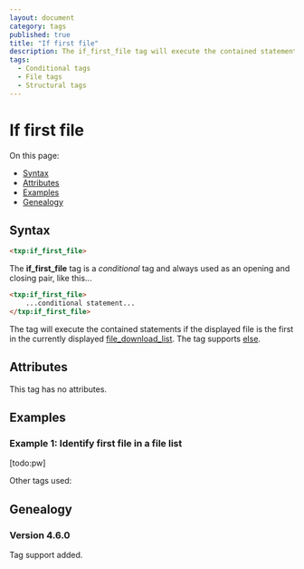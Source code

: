 ```yaml
---
layout: document
category: tags
published: true
title: "If first file"
description: The if_first_file tag will execute the contained statements if the displayed file is the first in the currently displayed file download list.
tags:
  - Conditional tags
  - File tags
  - Structural tags
---
```


# If first file

On this page:

* [Syntax](#syntax)
* [Attributes](#attributes)
* [Examples](#examples)
* [Genealogy](#genealogy)

## Syntax

~~~ html
<txp:if_first_file>
~~~

The **if_first_file** tag is a *conditional* tag and always used as an opening and closing pair, like this...

~~~ html
<txp:if_first_file>
    ...conditional statement...
</txp:if_first_file>
~~~

The tag will execute the contained statements if the displayed file is the first in the currently displayed [file_download_list](file-download-list). The tag supports [else](else).

## Attributes

This tag has no attributes.

## Examples

### Example 1: Identify first file in a file list

[todo:pw]

Other tags used:

## Genealogy

### Version 4.6.0

Tag support added.

